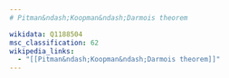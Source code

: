 ```yaml
---
# Pitman&ndash;Koopman&ndash;Darmois theorem

wikidata: Q1188504
msc_classification: 62
wikipedia_links:
  - "[[Pitman&ndash;Koopman&ndash;Darmois theorem]]"
---
```

